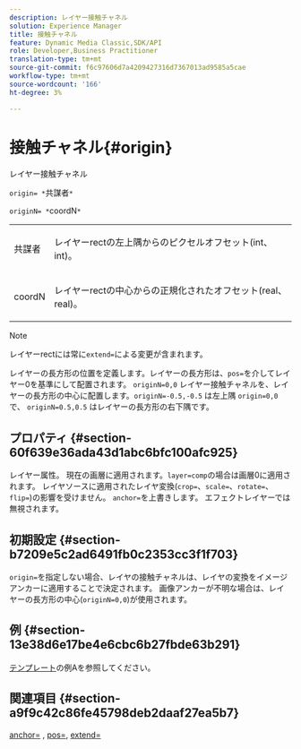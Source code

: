 ```yaml
---
description: レイヤー接触チャネル
solution: Experience Manager
title: 接触チャネル
feature: Dynamic Media Classic,SDK/API
role: Developer,Business Practitioner
translation-type: tm+mt
source-git-commit: f6c97606d7a4209427316d7367013ad9585a5cae
workflow-type: tm+mt
source-wordcount: '166'
ht-degree: 3%

---
```



# 接触チャネル{#origin}

レイヤー接触チャネル

`origin= *`共謀者`*`

`originN= *`coordN`*`

<table id="simpletable_A270FD92B1E841FE81F5AB300351FE01"> 
 <tr class="strow"> 
  <td class="stentry"> <p><span class="varname"> 共謀者</span> </p></td> 
  <td class="stentry"> <p>レイヤーrectの左上隅からのピクセルオフセット(int、int)。 </p></td> 
 </tr> 
 <tr class="strow"> 
  <td class="stentry"> <p><span class="varname"> coordN</span> </p></td> 
  <td class="stentry"> <p>レイヤーrectの中心からの正規化されたオフセット(real、real)。 </p></td> 
 </tr> 
</table>

>[!NOTE]
>
>レイヤーrectには常に`extend=`による変更が含まれます。

レイヤーの長方形の位置を定義します。レイヤーの長方形は、`pos=`を介してレイヤー0を基準にして配置されます。 `originN=0,0` レイヤー接触チャネルを、レイヤーの長方形の中心に配置します。`originN=-0.5,-0.5` は左上隅 `origin=0,0` で、 `originN=0.5,0.5` はレイヤーの長方形の右下隅です。

## プロパティ {#section-60f639e36ada43d1abc6bfc100afc925}

レイヤー属性。 現在の画層に適用されます。`layer=comp`の場合は画層0に適用されます。 レイヤソースに適用されたレイヤ変換(`crop=`、`scale=`、`rotate=`、`flip=`)の影響を受けません。 `anchor=`を上書きします。 エフェクトレイヤーでは無視されます。

## 初期設定 {#section-b7209e5c2ad6491fb0c2353cc3f1f703}

`origin=`を指定しない場合、レイヤの接触チャネルは、レイヤの変換をイメージアンカーに適用することで決定されます。 画像アンカーが不明な場合は、レイヤーの長方形の中心(`originN=0,0`)が使用されます。

## 例 {#section-13e38d6e17be4e6cbc6b27fbde63b291}

[テンプレート](../../../../../is-api/http-ref/image-serving-api-ref/c-http-protocol-reference/c-templates/c-templates.md#concept-3cd2d2adae0e41b2979b9640244d4d3e)の例Aを参照してください。

## 関連項目 {#section-a9f9c42c86fe45798deb2daaf27ea5b7}

[anchor=](../../../../../is-api/http-ref/image-serving-api-ref/c-http-protocol-reference/c-command-reference/r-anchor.md#reference-6661e548ab284b82828d8d94c8ddeb7c) ,  [pos=](../../../../../is-api/http-ref/image-serving-api-ref/c-http-protocol-reference/c-command-reference/r-pos.md#reference-65de948f4b404f1182b22119ca332143),  [extend=](../../../../../is-api/http-ref/image-serving-api-ref/c-http-protocol-reference/c-command-reference/r-extend.md#reference-7e9156beb285459d830e2d56782a74ac)
